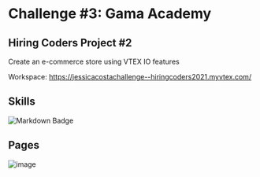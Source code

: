 # Challenge #3: Gama Academy

## Hiring Coders Project #2

Create an e-commerce store using VTEX IO features

Workspace: https://jessicacostachallenge--hiringcoders2021.myvtex.com/

## Skills
![Markdown Badge](https://img.shields.io/badge/Markdown-000000?style=for-the-badge&logo=markdown&logoColor=white)

## Pages

![image](https://user-images.githubusercontent.com/65916297/130336053-d4f31368-2954-46c7-bb9e-223929375d17.png)

